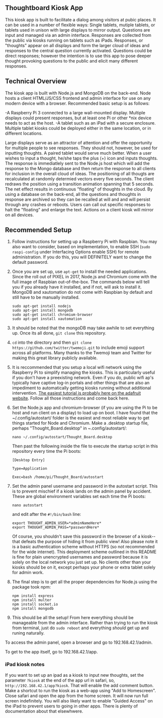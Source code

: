 ## Thoughtboard Kiosk App
This kiosk app is built to facilitate a dialog among visitors at pubic places. It can be used in a number of flexible ways: Single tablets, mutiple tablets, or tablets used in unison with large displays to mirror output. Questions are input and managed via an admin interface. Responses are collected from the public via kiosks running on tablets such as iPads. Responses, or "thoughts" appear on all displays and form the larger cloud of ideas and responses to the central question currently activated. Questions could be direct responses; however the intention is to use this app to pose deeper thought provoking questions to the public and elicit many different responses.

## Technical Overview
The kiosk app is built with Node.js and MongoDB on the back-end. Node hosts a client HTML/JS/CSS frontend and admin interface for use on any modern device with a browser. Recommended basic setup is as follows:

-A Raspberry Pi 3 connected to a large wall-mounted display. Multiple displays could present responses, but at least one Pi or other *nix device needs to act as the host.
-A tablet such as an iPad with a secure enclosure. Multiple tablet kiosks could be deployed either in the same location, or in different locations.

Large displays serve as an attractor of attention and offer the opportunity for multiple people to see responses. They should not, however, be used for inputting thoughts. A paired tablet would serve much better. When a user wishes to input a thought, he/she taps the plus (+) icon and inputs thoughts. The response is immediatlely sent to the Node.js host which will add the response to the Mongo database and then return the response to all clients for inclusion in the overall cloud of ideas. The positioning of all thougts are recalculated at randomly determied vectors every five seconds. The client redraws the position using a transition animation spanning that 5 seconds. The net effect results in continuous "floating" of thoughts in the cloud. By using a database on the back-end, all the questions and thoughts in response are archived so they can be recalled at will and and will persist through any crashes or reboots. Users can call out specific responses to halt the "floating" and enlarge the text. Actions on a client kiosk will mirror on all devices.

## Recommended Setup
1. Follow instructions for setting up a Raspberry Pi with Raspbian. You may also want to consider, based on implementation, to enable SSH (`sudo raspi-config` under Interfacing Options enable SSH) for remote administration. If you do this, you will DEFINITELY want to change the default password.
2. Once you are set up, use `apt-get` to install the needed applications. Since the roll out of PIXEL in 2017, Node.js and Chromium come with the full image of Raspbian out-of-the-box. The commands below will tell you if you already have it installed, and if not, will ask to install it. MongoDB and xautomation do not come with Raspbian by default and still have to be manually installed.
   ```
   sudo apt-get install nodejs
   sudo apt-get install mongodb
   sudo apt-get install chromium-browser
   sudo apt-get install xautomation
   ```

3. It should be noted that the mongoDB may take awhile to set everything up. Once its all done, `git clone` this repository.
4. `cd` into the directory and then `git clone https://github.com/twitter/twemoji.git` to include emoji support across all platforms. Many thanks to the Twemoji team and Twitter for making this great library publicly available.
5. It is reccommended that you setup a local wifi network using the Raspberry Pi to simplify managing the kiosks. This is particularly useful if you don't have a preexisting network. Even if you do, public wifi ap's typically have captive log-in portals and other things that are also an impediment to automatically getting kiosks running without additional intervention. [The easiest tutorial is probably here on the adafruit website](https://learn.adafruit.com/setting-up-a-raspberry-pi-as-a-wifi-access-point/overview). Follow all those instructions and come back here.
6. Set the Node.js app and chromium-browser (if you are using the Pi to be host and run client on a display) to load up on boot. I have found that the ~/.config/autostart/ folder is the easiest and most reliable way to get things started for Node and Chromium. Make a .desktop startup file, perhaps "Thought_Board.desktop" in ~.config/autostart/:
   ```
   nano ~/.config/autostart/Thought_Board.desktop
   ```
   Then past the following inside the file to execute the startup script in this repository every time the Pi boots:
   ```
   [Desktop Entry]

   Type=Application

   Exec=bash /home/pi/Thought_Board/autostart
   ```

7. Set the admin panel username and password in the autostart script. This is to prevent mischief if a kiosk lands on the admin panel by accident. These are global environment variables set each time the Pi boots:
   ```
   nano autostart
   ```
   and edit after the `#!/bin/bash` line:

   ```
   export THOUGHT_ADMIN_USER=*adminNameHere*
   export THOUGHT_ADMIN_PASS=*passwordHere*
   ```
   Of course, you shouldn't save this password in the browser of a kiosk--that defeats the purpose of hiding it from public view! Also please note it is a basic authentication scheme without HTTPS (so not recommended for the wide internet). This deployment scheme outlined in this README is fine for plain unencrypted usernames and password because it is solely on the local network you just set up. No clients other than your kiosks should be on it, except perhaps your phone or extra tablet solely for admin work.
   
8. The final step is to get all the proper dependencies for Node.js using the package took npm:

   ```
   npm install express
   npm install multer
   npm install socket.io
   npm install mongodb
   ```

9. This should be all the setup! From here everything should be manageable from the admin interface. Rather than trying to run the kiosk from terminal, just do `sudo reboot` and everything *should* get up and runing naturally.


To access the admin panel, open a browser and go to 192.168.42.1/admin.

To get to the app itself, go to 192.168.42.1/app.

### iPad kiosk notes

If you want to set up an ipad as a kiosk to input new thoughts, set the parameter `?kiosk` at the end of the app url in safari, so, `http://192.168.42.1/app?kiosk`. That will enable the add comment button. Make a shortcut to run the kiosk as a web-app using "Add to Homescreen". Close safari and open the app from the home screen. It will now run full screen indefinitely. You will also likely want to enable "Guided Access" on the iPad to prevent users to going in other apps. There is plenty of documentation about that elsewhwere.
